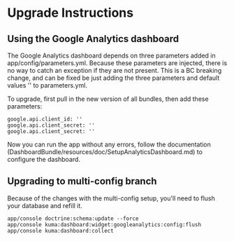 Upgrade Instructions
====================

## Using the Google Analytics dashboard

The Google Analytics dashboard depends on three parameters added in app/config/parameters.yml. Because these parameters are injected, there is no way to catch an exception if they are not present. This is a BC breaking change, and can be fixed be just adding the three parameters and default values '' to parameters.yml.

To upgrade, first pull in the new version of all bundles, then add these parameters:

    google.api.client_id: ''
    google.api.client_secret: ''
    google.api.client_secret: ''

Now you can run the app without any errors, follow the documentation (DashboardBundle/resources/doc/SetupAnalyticsDashboard.md) to configure the dashboard.


## Upgrading to multi-config branch

Because of the changes with the multi-config setup, you'll need to flush your database and refill it.

    app/console doctrine:schema:update --force
    app/console kuma:dashboard:widget:googleanalytics:config:flush
    app/console kuma:dashboard:collect
